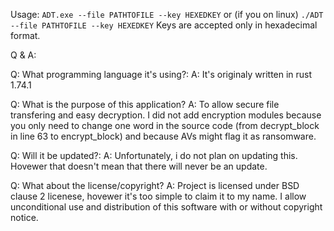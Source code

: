 Usage:
```ADT.exe --file PATHTOFILE --key HEXEDKEY```
or (if you on linux)
```./ADT --file PATHTOFILE --key HEXEDKEY```
Keys are accepted only in hexadecimal format.

Q & A:

Q: What programming language it's using?: 
A: It's originaly written in rust 1.74.1

Q: What is the purpose of this application? 
A: To allow secure file transfering and easy decryption. I did not add encryption modules because you only need to change one word in the source code (from decrypt_block in line 63 to encrypt_block) and because AVs might flag it as ransomware.

Q: Will it be updated?: 
A: Unfortunately, i do not plan on updating this. Hovewer that doesn't mean that there will never be an update.

Q: What about the license/copyright? 
A: Project is licensed under BSD clause 2 licenese, hovewer it's too simple to claim it to my name. I allow unconditional use and distribution of this software with or without copyright notice.
